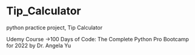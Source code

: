 # Tip_Calculator
python practice project, Tip Calculator

Udemy Course ->100 Days of Code: The Complete Python Pro Bootcamp for 2022 by Dr. Angela Yu
